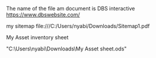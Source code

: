 

The name of the file am document is DBS interactive
https://www.dbswebsite.com/


my sitemap
file:///C:/Users/nyabi/Downloads/Sitemap1.pdf

My Asset inventory sheet

"C:\Users\nyabi\Downloads\My Asset sheet.ods"


